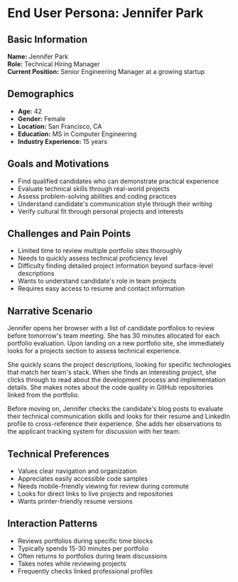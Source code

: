 # End User Persona: Jennifer Park

## Basic Information
**Name:** Jennifer Park  
**Role:** Technical Hiring Manager  
**Current Position:** Senior Engineering Manager at a growing startup

## Demographics
- **Age:** 42
- **Gender:** Female
- **Location:** San Francisco, CA
- **Education:** MS in Computer Engineering
- **Industry Experience:** 15 years

## Goals and Motivations
- Find qualified candidates who can demonstrate practical experience
- Evaluate technical skills through real-world projects
- Assess problem-solving abilities and coding practices
- Understand candidate's communication style through their writing
- Verify cultural fit through personal projects and interests

## Challenges and Pain Points
- Limited time to review multiple portfolio sites thoroughly
- Needs to quickly assess technical proficiency level
- Difficulty finding detailed project information beyond surface-level descriptions
- Wants to understand candidate's role in team projects
- Requires easy access to resume and contact information

## Narrative Scenario
Jennifer opens her browser with a list of candidate portfolios to review before tomorrow's team meeting. She has 30 minutes allocated for each portfolio evaluation. Upon landing on a new portfolio site, she immediately looks for a projects section to assess technical experience.

She quickly scans the project descriptions, looking for specific technologies that match her team's stack. When she finds an interesting project, she clicks through to read about the development process and implementation details. She makes notes about the code quality in GitHub repositories linked from the portfolio.

Before moving on, Jennifer checks the candidate's blog posts to evaluate their technical communication skills and looks for their resume and LinkedIn profile to cross-reference their experience. She adds her observations to the applicant tracking system for discussion with her team.

## Technical Preferences
- Values clear navigation and organization
- Appreciates easily accessible code samples
- Needs mobile-friendly viewing for review during commute
- Looks for direct links to live projects and repositories
- Wants printer-friendly resume versions

## Interaction Patterns
- Reviews portfolios during specific time blocks
- Typically spends 15-30 minutes per portfolio
- Often returns to portfolios during team discussions
- Takes notes while reviewing projects
- Frequently checks linked professional profiles
